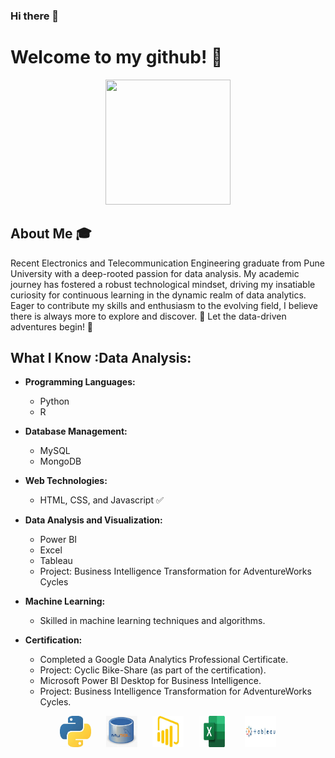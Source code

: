 ### Hi there 👋
# Welcome to my github! 👋

<div align="center">
	<img src="Heading.gif" width="200" height="200">
</div>



## About Me 🎓

Recent Electronics and Telecommunication Engineering graduate from Pune University with a deep-rooted passion for data analysis. My academic journey has fostered a robust technological mindset, driving my insatiable curiosity for continuous learning in the dynamic realm of data analytics. Eager to contribute my skills and enthusiasm to the evolving field, I believe there is always more to explore and discover. 🧠 Let the data-driven adventures begin! 🚀

## What I Know :Data Analysis:

- **Programming Languages:**
  - Python
  - R
  
- **Database Management:**
  - MySQL
  - MongoDB

- **Web Technologies:**
  - HTML, CSS, and Javascript :white_check_mark:

- **Data Analysis and Visualization:**
  - Power BI
  - Excel
  - Tableau
  - Project: Business Intelligence Transformation for AdventureWorks Cycles

- **Machine Learning:**
   - Skilled in machine learning techniques and algorithms.
   
- **Certification:**
  - Completed a Google Data Analytics Professional Certificate.
  - Project: Cyclic Bike-Share (as part of the certification).
   - Microsoft Power BI Desktop for Business Intelligence.
  - Project: Business Intelligence Transformation for AdventureWorks Cycles.

<div align="center">
  <img src="python.jpeg" width="50" height="50" style="margin-right: 20px;">
  <img src="my sql.jpeg" width="50" height="50" style="margin-right: 20px;">
  <img src="power bi.jpeg" width="50" height="50" style="margin-right: 20px;">
  <img src="excel.jpeg" width="50" height="50" style="margin-right: 20px;">
  <img src="tableau.jpeg" width="50" height="50">
</div>



